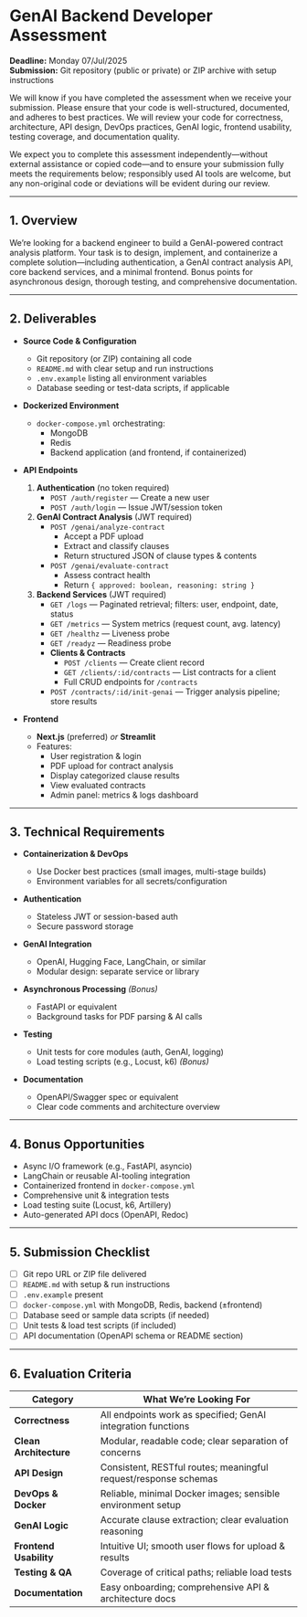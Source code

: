 # GenAI Backend Developer Assessment

**Deadline:** Monday 07/Jul/2025  
**Submission:** Git repository (public or private) or ZIP archive with setup instructions

We will know if you have completed the assessment when we receive your submission. Please ensure that your code is well-structured, documented, and adheres to best practices. We will review your code for correctness, architecture, API design, DevOps practices, GenAI logic, frontend usability, testing coverage, and documentation quality.

We expect you to complete this assessment independently—without external assistance or copied code—and to ensure your submission fully meets the requirements below; responsibly used AI tools are welcome, but any non-original code or deviations will be evident during our review.

---

## 1. Overview

We’re looking for a backend engineer to build a GenAI-powered contract analysis platform. Your task is to design, implement, and containerize a complete solution—including authentication, a GenAI contract analysis API, core backend services, and a minimal frontend. Bonus points for asynchronous design, thorough testing, and comprehensive documentation.

---

## 2. Deliverables

-   **Source Code & Configuration**

    -   Git repository (or ZIP) containing all code
    -   `README.md` with clear setup and run instructions
    -   `.env.example` listing all environment variables
    -   Database seeding or test-data scripts, if applicable

-   **Dockerized Environment**

    -   `docker-compose.yml` orchestrating:
        -   MongoDB
        -   Redis
        -   Backend application (and frontend, if containerized)

-   **API Endpoints**

    1. **Authentication** (no token required)
        - `POST /auth/register` — Create a new user
        - `POST /auth/login` — Issue JWT/session token
    2. **GenAI Contract Analysis** (JWT required)
        - `POST /genai/analyze-contract`
            - Accept a PDF upload
            - Extract and classify clauses
            - Return structured JSON of clause types & contents
        - `POST /genai/evaluate-contract`
            - Assess contract health
            - Return `{ approved: boolean, reasoning: string }`
    3. **Backend Services** (JWT required)
        - `GET /logs` — Paginated retrieval; filters: user, endpoint, date, status
        - `GET /metrics` — System metrics (request count, avg. latency)
        - `GET /healthz` — Liveness probe
        - `GET /readyz` — Readiness probe
        - **Clients & Contracts**
            - `POST /clients` — Create client record
            - `GET /clients/:id/contracts` — List contracts for a client
            - Full CRUD endpoints for `/contracts`
        - `POST /contracts/:id/init-genai` — Trigger analysis pipeline; store results

-   **Frontend**
    -   **Next.js** (preferred) _or_ **Streamlit**
    -   Features:
        -   User registration & login
        -   PDF upload for contract analysis
        -   Display categorized clause results
        -   View evaluated contracts
        -   Admin panel: metrics & logs dashboard

---

## 3. Technical Requirements

-   **Containerization & DevOps**

    -   Use Docker best practices (small images, multi-stage builds)
    -   Environment variables for all secrets/configuration

-   **Authentication**

    -   Stateless JWT or session-based auth
    -   Secure password storage

-   **GenAI Integration**

    -   OpenAI, Hugging Face, LangChain, or similar
    -   Modular design: separate service or library

-   **Asynchronous Processing** _(Bonus)_

    -   FastAPI or equivalent
    -   Background tasks for PDF parsing & AI calls

-   **Testing**

    -   Unit tests for core modules (auth, GenAI, logging)
    -   Load testing scripts (e.g., Locust, k6) _(Bonus)_

-   **Documentation**
    -   OpenAPI/Swagger spec or equivalent
    -   Clear code comments and architecture overview

---

## 4. Bonus Opportunities

-   Async I/O framework (e.g., FastAPI, asyncio)
-   LangChain or reusable AI-tooling integration
-   Containerized frontend in `docker-compose.yml`
-   Comprehensive unit & integration tests
-   Load testing suite (Locust, k6, Artillery)
-   Auto-generated API docs (OpenAPI, Redoc)

---

## 5. Submission Checklist

-   [ ] Git repo URL or ZIP file delivered
-   [ ] `README.md` with setup & run instructions
-   [ ] `.env.example` present
-   [ ] `docker-compose.yml` with MongoDB, Redis, backend (±frontend)
-   [ ] Database seed or sample data scripts (if needed)
-   [ ] Unit tests & load test scripts (if included)
-   [ ] API documentation (OpenAPI schema or README section)

---

## 6. Evaluation Criteria

| Category               | What We’re Looking For                                          |
| ---------------------- | --------------------------------------------------------------- |
| **Correctness**        | All endpoints work as specified; GenAI integration functions    |
| **Clean Architecture** | Modular, readable code; clear separation of concerns            |
| **API Design**         | Consistent, RESTful routes; meaningful request/response schemas |
| **DevOps & Docker**    | Reliable, minimal Docker images; sensible environment setup     |
| **GenAI Logic**        | Accurate clause extraction; clear evaluation reasoning          |
| **Frontend Usability** | Intuitive UI; smooth user flows for upload & results            |
| **Testing & QA**       | Coverage of critical paths; reliable load tests                 |
| **Documentation**      | Easy onboarding; comprehensive API & architecture docs          |
